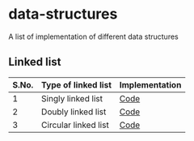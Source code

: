 # data-structures
A list of implementation of different data structures

## Linked list

| S.No.     | Type of linked list         | Implementation                                                   |
|-----------|-----------------------------|------------------------------------------------------------------|
| 1         | Singly linked list          | [Code](linked-list/sll-implementation.c)                         |
| 2         | Doubly linked list          | [Code](linked-list/dll-implementation.c)                         |
| 3         | Circular linked list        | [Code](linked-list/circular-sll-implementation.c)                |
